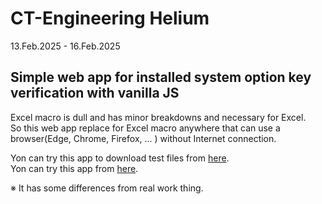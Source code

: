 # CT-Engineering Helium

13.Feb.2025 - 16.Feb.2025

## Simple web app for installed system option key verification with vanilla JS

Excel macro is dull and has minor breakdowns and necessary for Excel. \
So this web app replace for Excel macro anywhere that can use a browser(Edge, Chrome, Firefox, ... ) without Internet connection.

Yon can try this app to download test files from [here](https://github.com/user-attachments/files/18858430/testfiles.zip). \
Yon can try this app from [here](https://eukarya-est.github.io/CT-Engineering-Helium/).

※ It has some differences from real work thing.
